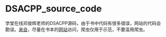 # DSACPP_source_code
学堂在线邓俊辉老师的DSACPP源码，由于书中代码有很多错误，网站的代码会勘误。[来自](https://dsa.cs.tsinghua.edu.cn/~deng/ds/src_link/)，尽量在书本的[网站](https://dsa.cs.tsinghua.edu.cn/~deng/ds/dsacpp/index.htm)访问，爬虫仅用于示范，不要滥用爬虫。
